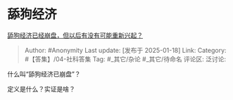 # 舔狗经济
[舔狗经济已经崩盘，但以后有没有可能重新兴起？](https://www.zhihu.com/question/9382774342/answer/82169572480)

> Author: #Anonymity
> Last update: [发布于 2025-01-18]
> Link:
> Category: #【答集】/04-社科答集 
> Tag: #_其它/杂论 #_其它/待命名 
> 评论区:
> 泛讨论:

什么叫“舔狗经济已崩盘”？

定义是什么？实证是啥？
